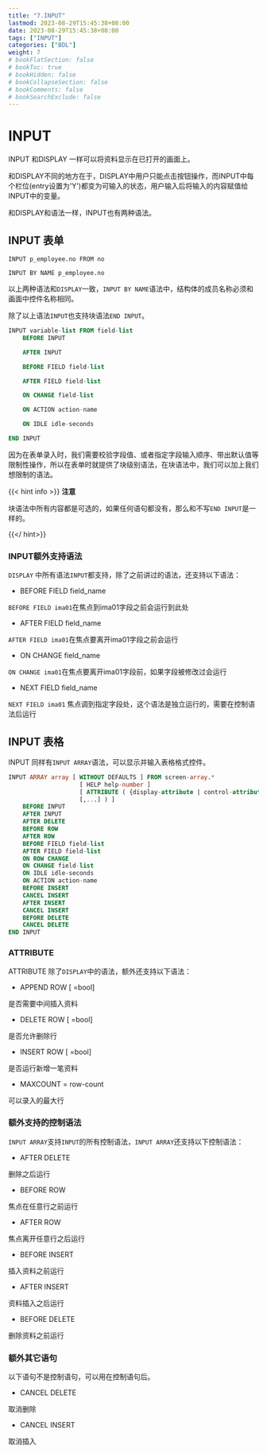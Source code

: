 ```yaml
---
title: "7.INPUT"
lastmod: 2023-08-29T15:45:38+08:00
date: 2023-08-29T15:45:38+08:00
tags: ["INPUT"]
categories: ["BDL"]
weight: 7
# bookFlatSection: false
# bookToc: true
# bookHidden: false
# bookCollapseSection: false
# bookComments: false
# bookSearchExclude: false
---
```


# INPUT

INPUT 和DISPLAY 一样可以将资料显示在已打开的画面上。

和DISPLAY不同的地方在于，DISPLAY中用户只能点击按钮操作，而INPUT中每个栏位(entry设置为'Y')都变为可输入的状态，用户输入后将输入的内容赋值给INPUT中的变量。

和DISPLAY和语法一样，INPUT也有两种语法。

## INPUT 表单

`INPUT p_employee.no FROM no`

`INPUT BY NAME p_employee.no`

以上两种语法和`DISPLAY`一致，`INPUT BY NAME`语法中，结构体的成员名称必须和画面中控件名称相同。

除了以上语法`INPUT`也支持块语法`END INPUT`。

```sql
INPUT variable-list FROM field-list
    BEFORE INPUT

    AFTER INPUT

    BEFORE FIELD field-list

    AFTER FIELD field-list

    ON CHANGE field-list

    ON ACTION action-name

    ON IDLE idle-seconds

END INPUT
```
因为在表单录入时，我们需要校验字段值、或者指定字段输入顺序、带出默认值等限制性操作，所以在表单时就提供了块级别语法，在块语法中，我们可以加上我们想限制的语法。

{{< hint info >}}
**注意**

块语法中所有内容都是可选的，如果任何语句都没有，那么和不写`END INPUT`是一样的。

{{</ hint>}}

### INPUT额外支持语法

`DISPLAY` 中所有语法`INPUT`都支持，除了之前讲过的语法，还支持以下语法：

+ BEFORE FIELD field_name

`BEFORE FIELD ima01`在焦点到ima01字段之前会运行到此处
+ AFTER FIELD field_name

`AFTER FIELD ima01`在焦点要离开ima01字段之前会运行
+ ON CHANGE field_name

`ON CHANGE ima01`在焦点要离开ima01字段前，如果字段被修改过会运行
+ NEXT FIELD field_name

`NEXT FIELD ima01` 焦点调到指定字段处，这个语法是独立运行的，需要在控制语法后运行

## INPUT 表格

INPUT 同样有`INPUT ARRAY`语法，可以显示并输入表格格式控件。

```sql
INPUT ARRAY array [ WITHOUT DEFAULTS ] FROM screen-array.*
                    [ HELP help-number ]
                    [ ATTRIBUTE ( {display-attribute | control-attribute }
                    [,...] ) ]
    BEFORE INPUT
    AFTER INPUT
    AFTER DELETE
    BEFORE ROW
    AFTER ROW
    BEFORE FIELD field-list
    AFTER FIELD field-list
    ON ROW CHANGE
    ON CHANGE field-list
    ON IDLE idle-seconds
    ON ACTION action-name
    BEFORE INSERT
    CANCEL INSERT
    AFTER INSERT
    CANCEL INSERT
    BEFORE DELETE
    CANCEL DELETE
END INPUT
```

### ATTRIBUTE

ATTRIBUTE 除了`DISPLAY`中的语法，额外还支持以下语法：

+ APPEND ROW [ =bool] 

是否需要中间插入资料
+ DELETE ROW [ =bool]

是否允许删除行
+ INSERT ROW [ =bool]

是否运行新增一笔资料
+ MAXCOUNT = row-count

可以录入的最大行


### 额外支持的控制语法

`INPUT ARRAY`支持`INPUT`的所有控制语法，`INPUT ARRAY`还支持以下控制语法：

+ AFTER DELETE

删除之后运行
+ BEFORE ROW

焦点在任意行之前运行
+ AFTER ROW

焦点离开任意行之后运行
+ BEFORE INSERT

插入资料之前运行
+ AFTER INSERT

资料插入之后运行
+ BEFORE DELETE

删除资料之前运行

### 额外其它语句

以下语句不是控制语句，可以用在控制语句后。

+ CANCEL DELETE

取消删除
+ CANCEL INSERT

取消插入